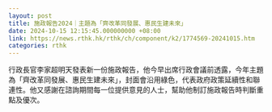 ```yaml
---
layout: post
title: 施政報告2024｜主題為「齊改革同發展、惠民生建未來」
date: 2024-10-15 12:15:45.000000000 +08:00
link: https://news.rthk.hk/rthk/ch/component/k2/1774569-20241015.htm
categories: rthk
---
```


行政長官李家超明天發表新一份施政報告，他今早出席行政會議前透露，今年主題為「齊改革同發展、惠民生建未來」，封面會沿用綠色，代表政府政策延續性和聯連性。他又感謝在諮詢期間每一位提供意見的人士，幫助他制訂施政報告時判斷重點及優次。
